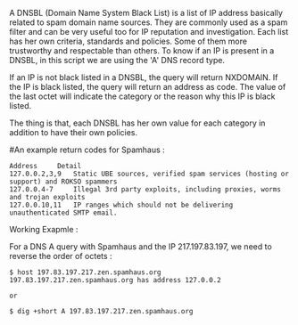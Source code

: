 A DNSBL (Domain Name System Black List) is a list of IP address basically related to spam domain name sources. They are commonly used as a spam filter and can be very useful too for IP reputation and investigation. Each list has her own criteria, standards and policies. Some of them more trustworthy and respectable than others. To know if an IP is present in a DNSBL, in this script we are using the 'A' DNS record type.

If an IP is not black listed in a DNSBL, the query will return NXDOMAIN. If the IP is black listed, the query will return an address as code. The value of the last octet will indicate the category or the reason why this IP is black listed.

The thing is that, each DNSBL has her own value for each category in addition to have their own policies.

#An example return codes for Spamhaus :

```
Address 	Detail
127.0.0.2,3,9 	Static UBE sources, verified spam services (hosting or support) and ROKSO spammers
127.0.0.4-7 	Illegal 3rd party exploits, including proxies, worms and trojan exploits
127.0.0.10,11 	IP ranges which should not be delivering unauthenticated SMTP email.
```

Working Exapmle :

For a DNS A query with Spamhaus and the IP 217.197.83.197, we need to reverse the order of octets :

```
$ host 197.83.197.217.zen.spamhaus.org
197.83.197.217.zen.spamhaus.org has address 127.0.0.2

or

$ dig +short A 197.83.197.217.zen.spamhaus.org
```

